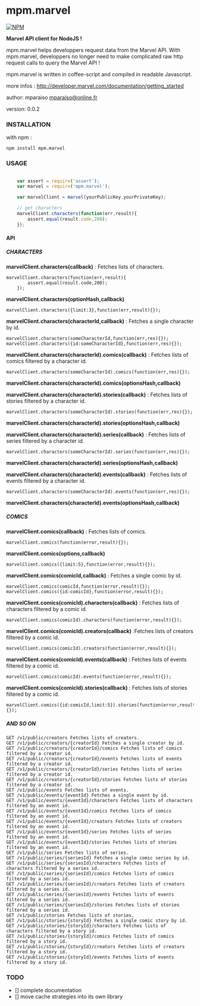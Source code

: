 mpm.marvel
==========

[![NPM](https://nodei.co/npm/mpm.marvel.png)](https://nodei.co/npm/mpm.marvel/)

**Marvel API client for NodeJS !**

mpm.marvel helps developpers request data from the Marvel API. 
With mpm.marvel, developpers no longer need to make complicated raw http request calls to 
query the Marvel API ! 

mpm.marvel is written in coffee-script and compiled in readable Javascript.

more infos : http://developer.marvel.com/documentation/getting_started

author: mparaiso <mparaiso@online.fr>

version: 0.0.2

### INSTALLATION

with npm :
	
	npm install mpm.marvel

### USAGE


```javascript

	var assert = require('assert');
	var marvel = require('mpm.marvel');

	var marvelClient = marvel(yourPublicKey,yourPrivateKey);

	// get characters
	marvelClient.characters(function(err,result){
		assert.equal(result.code,200);
	});
```

#### API

##### CHARACTERS

**marvelClient.characters(callback)** : Fetches lists of characters.

	marvelClient.characters(function(err,result){
			assert.equal(result.code,200);
		});

**marvelClient.characters(optionHash,callback)**

	marvelClient.characters({limit:3},function(err,result){});

**marvelClient.characters(characterId,callback)** : Fetches a single character by id.

	marvelClient.characters(someCharacterId,function(err,res){});
	marvelClient.characters({id:someCharacterId},function(err,res){});


**marvelClient.characters(characterId).comics(callback)** : Fetches lists of comics filtered by a character id.

	marvelClient.characters(someCharacterId).comics(function(err,res){});

**marvelClient.characters(characterId).comics(optionsHash,callback)**

**marvelClient.characters(characterId).stories(callback)** : Fetches lists of stories filtered by a character id.

	marvelClient.characters(someCharacterId).stories(function(err,res){});

**marvelClient.characters(characterId).stories(optionsHash,callback)**

**marvelClient.characters(characterId).series(callback)** : Fetches lists of series filtered by a character id.

	marvelClient.characters(someCharacterId).series(function(err,res){});

**marvelClient.characters(characterId).series(optionsHash,callback)**

**marvelClient.characters(characterId).events(callback)** : Fetches lists of events filtered by a character id.

	marvelClient.characters(someCharacterId).events(function(err,res){});

**marvelClient.characters(characterId).events(optionsHash,callback)**




##### COMICS


**marvelClient.comics(callback)** :  Fetches lists of comics.

	marvelClient.comics(function(error,result){});

**marvelClient.comics(options,callback)**

	marvelClient.comics({limit:5},function(error,result){});

**marvelClient.comics(comicId,callback)** : Fetches a single comic by id.

	marvelClient.comics(comicId,function(error,result){});
	marvelClient.comics({id:comicId},function(error,result){});


**marvelClient.comics(comicId).characters(callback)** : Fetches lists of characters filtered by a comic id.

	marvelClient.comics(comicId).characters(function(error,result){});

**marvelClient.comics(comicId).creators(callback)** :Fetches lists of creators filtered by a comic id.

	marvelClient.comics(comicId).creators(function(error,result){});

**marvelClient.comics(comicId).events(callback)** : Fetches lists of events filtered by a comic id.

	marvelClient.comics(comicId).events(function(error,result){});

**marvelClient.comics(comicId).stories(callback)** : Fetches lists of stories filtered by a comic id.
	
	marvelClient.comics({id:comicId,limit:5}).stories(function(error,result){});


##### AND SO ON


	GET /v1/public/creators Fetches lists of creators.
	GET /v1/public/creators/{creatorId} Fetches a single creator by id.
	GET /v1/public/creators/{creatorId}/comics Fetches lists of comics filtered by a creator id.
	GET /v1/public/creators/{creatorId}/events Fetches lists of events filtered by a creator id.
	GET /v1/public/creators/{creatorId}/series Fetches lists of series filtered by a creator id.
	GET /v1/public/creators/{creatorId}/stories Fetches lists of stories filtered by a creator id.
	GET /v1/public/events Fetches lists of events.
	GET /v1/public/events/{eventId} Fetches a single event by id.
	GET /v1/public/events/{eventId}/characters Fetches lists of characters filtered by an event id.
	GET /v1/public/events/{eventId}/comics Fetches lists of comics filtered by an event id.
	GET /v1/public/events/{eventId}/creators Fetches lists of creators filtered by an event id.
	GET /v1/public/events/{eventId}/series Fetches lists of series filtered by an event id.
	GET /v1/public/events/{eventId}/stories Fetches lists of stories filtered by an event id.
	GET /v1/public/series Fetches lists of series.
	GET /v1/public/series/{seriesId} Fetches a single comic series by id.
	GET /v1/public/series/{seriesId}/characters Fetches lists of characters filtered by a series id.
	GET /v1/public/series/{seriesId}/comics Fetches lists of comics filtered by a series id.
	GET /v1/public/series/{seriesId}/creators Fetches lists of creators filtered by a series id.
	GET /v1/public/series/{seriesId}/events Fetches lists of events filtered by a series id.
	GET /v1/public/series/{seriesId}/stories Fetches lists of stories filtered by a series id.
	GET /v1/public/stories Fetches lists of stories.
	GET /v1/public/stories/{storyId} Fetches a single comic story by id.
	GET /v1/public/stories/{storyId}/characters Fetches lists of characters filtered by a story id.
	GET /v1/public/stories/{storyId}/comics Fetches lists of comics filtered by a story id.
	GET /v1/public/stories/{storyId}/creators Fetches lists of creators filtered by a story id.
	GET /v1/public/stories/{storyId}/events Fetches lists of events filtered by a story id.

### TODO

- [] complete documentation
- [] move cache strategies into its own library
